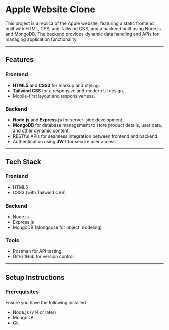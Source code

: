 # Apple Website Clone

This project is a replica of the Apple website, featuring a static frontend built with HTML, CSS, and Tailwind CSS, and a backend built using Node.js and MongoDB. The backend provides dynamic data handling and APIs for managing application functionality.

---

## Features

### Frontend
- **HTML5** and **CSS3** for markup and styling.
- **Tailwind CSS** for a responsive and modern UI design.
- Mobile-first layout and responsiveness.

### Backend
- **Node.js** and **Express.js** for server-side development.
- **MongoDB** for database management to store product details, user data, and other dynamic content.
- RESTful APIs for seamless integration between frontend and backend.
- Authentication using **JWT** for secure user access.

---

## Tech Stack

### Frontend
- HTML5
- CSS3 (with Tailwind CSS)

### Backend
- Node.js
- Express.js
- MongoDB (Mongoose for object modeling)

### Tools
- Postman for API testing.
- Git/GitHub for version control.

---

## Setup Instructions

### Prerequisites
Ensure you have the following installed:
- Node.js (v14 or later)
- MongoDB
- Git

